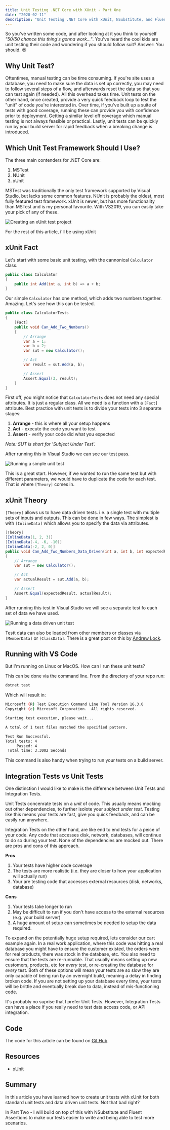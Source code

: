 ```yaml
---
title: Unit Testing .NET Core with XUnit - Part One
date: "2020-02-11"
description: "Unit Testing .NET Core with xUnit, NSubstitute, and Fluent Assertions"
---
```


So you've written some code, and after looking at it you think to yourself *"50/50 chance this thing's gonna work..."*.  You've heard the cool kids are unit testing their code and wondering if you should follow suit? Answer: You should. 😉

## Why Unit Test?

Oftentimes, manual testing can be time consuming.  If you're site uses a database, you need to make sure the data is set up correctly, you may need to follow several steps of a flow, and afterwards reset the data so that you can test again (if needed).  All this overhead takes time.  Unit tests on the other hand, once created, provide a very quick feedback loop to test the "unit" of code you're interested in.  Over time, if you've built up a suite of tests with good coverage, running these can provide you with confidence prior to deployment.  Getting a similar level off coverage which manual testing is not always feasible or practical.  Lastly, unit tests can be quickly run by your build server for rapid feedback when a breaking change is introduced.

## Which Unit Test Framework Should I Use?
The three main contenders for .NET Core are:
1. MSTest
2. NUnit
3. xUnit

MSTest was traditionally the only test framework supported by Visual Studio, but lacks some common features.  NUnit is probably the oldest, most fully featured test framework.  xUnit is newer, but has more functionality than MSTest and is my personal favourite.  With VS2019, you can easily take your pick of any of these.

![Creating an xUnit test project](./create-test-project.png)

For the rest of this article, i'll be using xUnit

## xUnit Fact
Let's start with some basic unit testing, with the cannonical `Calculator` class.

```csharp
public class Calculator
{
    public int Add(int a, int b) => a + b;
}
```

Our simple `Calculator` has one method, which adds two numbers together.  Amazing.  Let's see how this can be tested.

```csharp
public class CalculatorTests
{
    [Fact]
    public void Can_Add_Two_Numbers()
    {
        // Arrange
        var a = 1;
        var b = 2;
        var sut = new Calculator();

        // Act
        var result = sut.Add(a, b);

        // Assert
        Assert.Equal(3, result);
    }
}
```

First off, you might notice that `CalculatorTests` does not need any special attributes.  It is just a regular class.  All we need is a function with a `[Fact]` attribute.  Best practice with unit tests is to divide your tests into 3 separate stages:

1. **Arrange** - this is where all your setup happens
2. **Act** - execute the code you want to test
3. **Assert** - verify your code did what you expected

*Note: SUT is short for 'Subject Under Test'.*

After running this in Visual Studio we can see our test pass.

![Running a simple unit test](./unit-test-result-1.png)

This is a great start.  However, if we wanted to run the same test but with different parameters, we would have to duplicate the code for each test.  That is where `[Theory]` comes in.

## xUnit Theory
`[Theory]` allows us to have data driven tests.  i.e. a single test with multiple sets of inputs and outputs.  This can be done in few ways.  The simplest is with `[InlineData]` which allows you to specify the data via attributes.

```csharp
[Theory]
[InlineData(1, 2, 3)]
[InlineData(-4, -6, -10)]
[InlineData(-2, 2, 0)]
public void Can_Add_Two_Numbers_Data_Driven(int a, int b, int expectedResult)
{
    // Arrange
    var sut = new Calculator();

    // Act
    var actualResult = sut.Add(a, b);

    // Assert
    Assert.Equal(expectedResult, actualResult);
}
```

After running this test in Visual Studio we will see a separate test fo each set of data we have used.

![Running a data driven unit test](./unit-test-result-2.png)

Testt data can also be loaded from other members or classes via `[MemberData]` or `[ClassData]`.  There is a great post on this by [Andrew Lock](https://andrewlock.net/creating-parameterised-tests-in-xunit-with-inlinedata-classdata-and-memberdata/).

## Running with VS Code
But I'm running on Linux or MacOS.  How can I run these unit tests?

This can be done via the command line.  From the directory of your repo run:

```bash
dotnet test
```

Which will result in:

```bash
Microsoft (R) Test Execution Command Line Tool Version 16.3.0
Copyright (c) Microsoft Corporation.  All rights reserved.

Starting test execution, please wait...

A total of 1 test files matched the specified pattern.

Test Run Successful.
Total tests: 4
     Passed: 4
 Total time: 3.3002 Seconds
```

This command is also handy when trying to run your tests on a build server.

## Integration Tests vs Unit Tests
One distinction I would like to make is the difference between Unit Tests and Integration Tests.

Unit Tests concenrate tests on a *unit* of code.  This usually means mocking out other dependencies, to further isolote your *subject under test*.  Testing like this means your tests are fast, give you quick feedback, and can be easily run anywhere.

Integration Tests on the other hand, are like end to end tests for a peice of your code.  Any code that accesses disk, network, databases, will continue to do so during your test.  None of the dependencies are mocked out.  There are pros and cons of this approach.

**Pros**
1. Your tests have higher code coverage
2. The tests are more realistic (i.e. they are closer to how your application will actually run)
3. Your are testing code that accesses external resources (disk, networks, database)

**Cons**
1. Your tests take longer to run
2. May be difficult to run if you don't have access to the external resources (e.g. your build server)
3. A huge amount of setup can sometimes be needed to setup the data required.  

To expand on the potentially huge setup required, lets consider our cart example again.  In a real work application, where this code was hitting a real database you might have to ensure the customer existed, the orders were for real products, there was stock in the database, etc.  You also need to ensure that the tests are re-runnable.  That usually means setting up new customers, products, etc for *every* test, or re-creating the database for *every* test.  Both of these options will mean your tests are so slow they are only capable of being run by an overnight build, meaning a delay in finding broken code.  If you are not setting up your database every time, your tests will be brittle and eventually break due to data, instead of mis-functioning code.

It's probably no suprise that I prefer Unit Tests.  However, Integration Tests can have a place if you really need to test data access code, or API integration.

## Code
The code for this article can be found on [Git Hub](https://github.com/danielmackay/dotnet-core-xunit)

## Resources
- [xUnit](https://xunit.net/)

## Summary
In this article you have learned how to create unit tests with xUnit for both standard unit tests and data driven unit tests.  Not that bad right?

In Part Two - I will build on top of this with NSubstitute and Fluent Assertions to make our tests easier to write and being able to test more scenarios.






